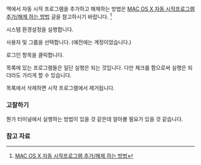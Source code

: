 맥에서 자동 시작 프로그램을 추가하고 해제하는 방법은 [MAC OS X 자동 시작프로그램 추가/해제 하는 방법](http://namsieon.com/595) 글을 참고하시기 바랍니다. [^namsieon-595]

시스템 환경설정을 실행합니다.

사용자 및 그룹을 선택합니다. (예전에는 계정이었습니다.)

로그인 항목을 클릭합니다.

목록에 있는 프로그램들은 일단 실행은 되는 것입니다. 다만 체크를 함으로써 실행은 되더라도 가리게 할 수 있습니다. 

목록에서 삭제하면 시작 프로그램에서 제거됩니다.

### 고찰하기 

뭔가 터미널에서 실행하는 방법이 있을 것 같은데 알아볼 필요가 있을 것 같습니다.

### 참고 자료

[^namsieon-595]: [MAC OS X 자동 시작프로그램 추가/해제 하는 방법](http://namsieon.com/595)